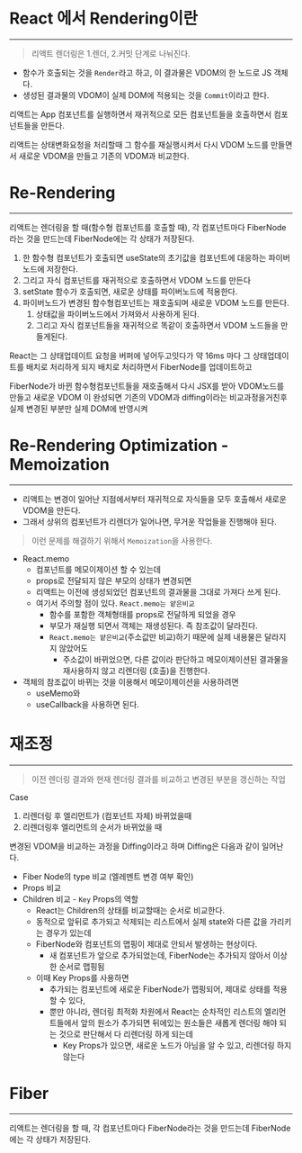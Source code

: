 
# React 에서 Rendering이란
---
> 리액트 렌더링은 1.렌더, 2.커밋 단계로 나눠진다.

- 함수가 호출되는 것을 `Render`라고 하고, 이 결과물은 VDOM의 한 노드로 JS 객체다.
- 생성된 결과물의 VDOM이 실제 DOM에 적용되는 것을 `Commit`이라고 한다. 


리액트는 App 컴포넌트를 실행하면서 
재귀적으로 모든 컴포넌트들을 호출하면서 컴포넌트들을 만든다.

리액트는 상태변화요청을 처리할때 그 함수를 재실행시켜서 다시 VDOM 노드를 만들면서 
새로운 VDOM을 만들고 기존의 VDOM과 비교한다. 




# Re-Rendering
---
리액트는 렌더링을 할 때(함수형 컴포넌트를 호출할 때), 각 컴포넌트마다 FiberNode라는 것을 만드는데 
FiberNode에는 각 상태가 저장된다. 


1. 한 함수형 컴포넌트가 호출되면 useState의 초기값을 컴포넌트에 대응하는 파이버노드에 저장한다.
2. 그리고 자식 컴포넌트를 재귀적으로 호출하면서 VDOM 노드를 만든다
3. setState 함수가 호출되면, 새로운 상태를 파이버노드에 적용한다.
4. 파이버노드가 변경된 함수형컴포넌트는 재호출되며 새로운 VDOM 노드를 만든다. 
	1. 상태값을 파이버노드에서 가져와서 사용하게 된다.
	2. 그리고 자식 컴포넌트들을 재귀적으로 똑같이 호출하면서 VDOM 노드들을 만들게된다.


React는 그 상태업데이트 요청을 버퍼에 넣어두고잇다가 
약 16ms 마다 그 상태업데이트를 배치로 처리하게 되지 
배치로 처리하면서 FiberNode를 업데이트하고

FiberNode가 바뀐 함수형컴포넌트들을 재호출해서 다시 JSX를 받아 VDOM노드를 만들고 
새로운 VDOM 이 완성되면 기존의 VDOM과 diffing이라는 비교과정을거친후 
실제 변경된 부분만 실제 DOM에 반영시켜

# Re-Rendering Optimization - Memoization
---
- 리액트는 변경이 일어난 지점에서부터 재귀적으로 자식들을 모두 호출해서 새로운 VDOM을 만든다. 
- 그래서 상위의 컴포넌트가 리렌더가 일어나면, 무거운 작업들을 진행해야 된다. 

> 이런 문제를 해결하기 위해서 `Memoization`을 사용한다.

- React.memo
	- 컴포넌트를 메모이제이션 할 수 있는데 
	- props로 전달되지 않은 부모의 상태가 변경되면
	- 리액트는 이전에 생성되었던 컴포넌트의 결과물을 그대로 가져다 쓰게 된다. 
	- 여기서 주의할 점이 있다. `React.memo는 얕은비교`
		- 함수를 포함한 객체형태를 props로 전달하게 되었을 경우
		- 부모가 재실행 되면서 객체는 재생성된다. 즉 참조값이 달라진다.
		- `React.memo는 얕은비교`(주소값만 비교)하기 때문에 실제 내용물은 달라지지 않았어도
			- 주소값이 바뀌었으면, 다른 값이라 판단하고 메모이제이션된 결과물을 재사용하지 않고 리렌더링 (호출)을 진행한다. 
- 객체의 참조값이 바뀌는 것을 이용해서 메모이제이션을 사용하려면
	- useMemo와
	- useCallback을 사용하면 된다. 


# 재조정
---
> 이전 렌더링 결과와 현재 렌더링 결과를 비교하고 변경된 부분을 갱신하는 작업 

Case
1. 리렌더링 후 엘리먼트가 (컴포넌트 자체) 바뀌었을때
2. 리렌더링후 엘리먼트의 순서가 바뀌었을 때 


변경된 VDOM을 비교하는 과정을 Diffing이라고 하며
Diffing은 다음과 같이 일어난다. 
- Fiber Node의 type 비교 (엘레멘트 변경 여부 확인)
- Props 비교 
- Children 비교 -  `Key` Props의 역할 
	- React는 Children의 상태를 비교할때는 순서로 비교한다.  
	- 동적으로 앞뒤로 추가되고 삭제되는 리스트에서 실제 state와 다른 값을 가리키는 경우가 있는데
	- FiberNode와 컴포넌트의 맵핑이 제대로 안되서 발생하는 현상이다.
		- 새 컴포넌트가 앞으로 추가되었는데, FiberNode는 추가되지 않아서 이상한 순서로 맵핑됨
	- 이때 Key Props를 사용하면
		- 추가되는 컴포넌트에 새로운 FiberNode가 맵핑되어, 제대로 상태를 적용할 수 있다,
		- 뿐만 아니라, 렌더링 최적화 차원에서 React는 순차적인 리스트의 엘리먼트들에서 앞의 원소가 추가되면 뒤에있는 원소들은 새롭게 렌더링 해야 되는 것으로 판단해서 다 리렌더링 하게 되는데 
			- Key Props가 있으면, 새로운 노드가 아님을 알 수 있고, 리렌더링 하지 않는다





# Fiber 
---
리액트는 렌더링을 할 때, 각 컴포넌트마다 FiberNode라는 것을 만드는데 
FiberNode에는 각 상태가 저장된다. 